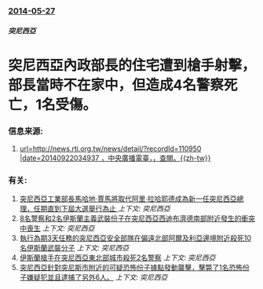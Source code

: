 ### [2014-05-27](/news/2014/05/27/index.md)

##### 突尼西亞
# 突尼西亞內政部長的住宅遭到槍手射擊，部長當時不在家中，但造成4名警察死亡，1名受傷。 




### 信息来源:

1. [url=http://news.rti.org.tw/news/detail/?recordId=110950 |date=20140922034937 ，中央廣播電臺，，查閱。{{zh-tw}}](http://news.rti.org.tw/news/detail/?recordId=110950)

### 有关:

1. [ 突尼西亞工業部長馬哈地·賈馬將取代阿里·拉哈耶德成為新一任突尼西亞總理，任期直到下屆大選舉行為止 ](/news/2013/12/14/突尼西亞工業部長馬哈地-賈馬將取代阿里-拉哈耶德成為新一任突尼西亞總理-任期直到下屆大選舉行為止.md) _上下文: 突尼西亞_
2. [ 8名警察和2名伊斯蘭主義武裝份子在突尼西亞西迪布濟德南部附近發生的衝突中喪生](/news/2013/10/23/8名警察和2名伊斯蘭主義武裝份子在突尼西亞西迪布濟德南部附近發生的衝突中喪生.md) _上下文: 突尼西亞_
3. [ 執行為期3天任務的突尼西亞安全部隊在偏遠北部阿爾及利亞邊境附近殺死10名伊斯蘭武裝分子](/news/2013/10/19/執行為期3天任務的突尼西亞安全部隊在偏遠北部阿爾及利亞邊境附近殺死10名伊斯蘭武裝分子.md) _上下文: 突尼西亞_
4. [ 伊斯蘭槍手在突尼西亞東北部城市殺死2名警察](/news/2013/10/17/伊斯蘭槍手在突尼西亞東北部城市殺死2名警察.md) _上下文: 突尼西亞_
5. [ 突尼西亞針對突尼斯市附近的可疑恐怖份子據點發動襲擊，擊斃了1名恐怖份子嫌疑犯並且逮捕了另外6人。](/news/2013/08/4/突尼西亞針對突尼斯市附近的可疑恐怖份子據點發動襲擊-擊斃了1名恐怖份子嫌疑犯並且逮捕了另外6人.md) _上下文: 突尼西亞_
